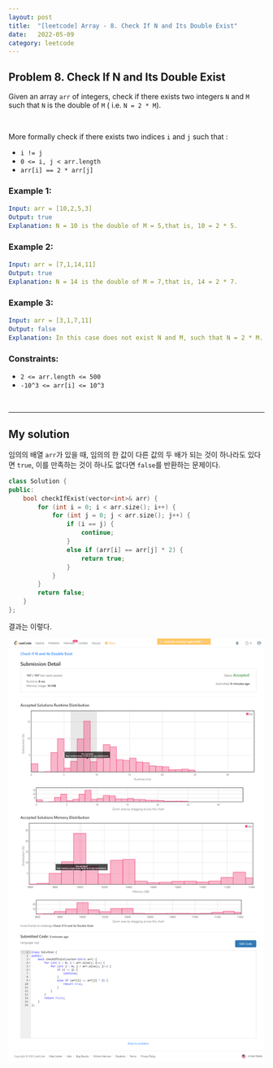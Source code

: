 ```yaml
---
layout: post
title:  "[leetcode] Array - 8. Check If N and Its Double Exist"
date:   2022-05-09
category: leetcode
---
```


## Problem 8. Check If N and Its Double Exist
Given an array `arr` of integers, check if there exists two integers `N` and `M` such that `N` is the double of `M` ( i.e. `N = 2 * M`).

<br>

More formally check if there exists two indices `i` and `j` such that :

* `i != j`
* `0 <= i, j < arr.length`
* `arr[i] == 2 * arr[j]`

### Example 1:
```yaml
Input: arr = [10,2,5,3]
Output: true
Explanation: N = 10 is the double of M = 5,that is, 10 = 2 * 5.
```

### Example 2:
```yaml
Input: arr = [7,1,14,11]
Output: true
Explanation: N = 14 is the double of M = 7,that is, 14 = 2 * 7.
```

### Example 3:
```yaml
Input: arr = [3,1,7,11]
Output: false
Explanation: In this case does not exist N and M, such that N = 2 * M.
```

### Constraints:
* `2 <= arr.length <= 500`
* `-10^3 <= arr[i] <= 10^3`

<br>

---
## My solution

임의의 배열 `arr`가 있을 때, 임의의 한 값이 다른 값의 두 배가 되는 것이 하나라도 있다면 `true`, 이를 만족하는 것이 하나도 없다면 `false`를 반환하는 문제이다.

```cpp
class Solution {
public:
    bool checkIfExist(vector<int>& arr) {
        for (int i = 0; i < arr.size(); i++) {
            for (int j = 0; j < arr.size(); j++) {
                if (i == j) {
                    continue;
                }
                else if (arr[i] == arr[j] * 2) {
                    return true;
                }
            }
        }
        return false;
    }
};
```

결과는 이렇다.

![alt text](/public/img/leetcode/leetcode-array-8.png)
